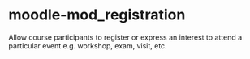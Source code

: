 # moodle-mod_registration
Allow course participants to register or express an interest to attend a particular event e.g. workshop, exam, visit, etc.
